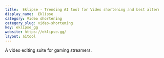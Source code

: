 ```yaml
---
title:  Eklipse - Trending AI tool for Video shortening and best alternatives
display_name:  Eklipse
category: Video shortening
category_slug: video-shortening
key: eklipse_gg
website: https://eklipse.gg/
layout: aitool
---
```


A video editing suite for gaming streamers.
